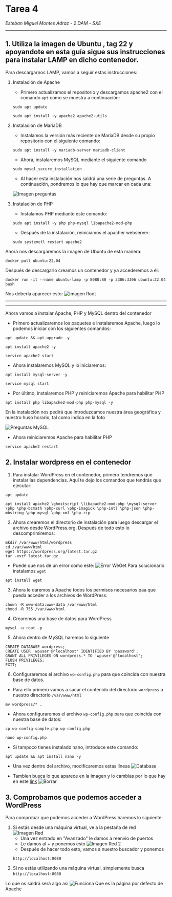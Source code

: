 # Tarea 4
*Esteban Miguel Montes Adraz* - *2 DAM* - *SXE*

--- 

## 1. Utiliza la imagen de Ubuntu , tag 22 y apoyandote en esta guía sigue sus instrucciones para instalar LAMP en dicho contenedor.

Para descargarnos LAMP, vamos a seguir estas instrucciones:

1. Instalación de Apache
    * Primero actualizamos el repositorio  y descargamos apache2 con el comando ```apt``` como se muestra a continuación:
    ```
    sudo apt update

    sudo apt install -y apache2 apache2-utils
    ```

2. Instalación de MariaDB
    *  Instalamos la versión más reciente de MariaDB desde su propio repositorio con el siguiente comando:
    ```
    sudo apt install -y mariadb-server mariadb-client
    ``` 
    * Ahora, instalaremos MySQL mediante el siguiente comando
    ```
    sudo mysql_secure_installation
    ```
    * Al hacer esta instalación nos saldrá una serie de preguntas. A continuación, pondremos lo que hay que marcar en cada una:

    ![Imagen preguntas](img/ImagenPreguntas.png)


3. Instalación de PHP
    * Instalamos PHP mediante este comando:
    ```
    sudo apt install -y php php-mysql libapache2-mod-php
    ```
    * Después de la instalación, reiniciamos el apacher webserver:
    ```
    sudo systemctl restart apache2
    ```

Ahora nos descargaremos la imagen de Ubuntu de esta manera:
```
docker pull ubuntu:22.04
```

Después de descargarlo creamos un contenedor y ya accederemos a él:
```
docker run -it --name ubuntu-lamp -p 8080:80 -p 3306:3306 ubuntu:22.04 bash
```

Nos debería aparecer esto:
![Imagen Root](img/imagenRoot.png)

---
---


Ahora vamos a instalar Apache, PHP y MySQL dentro del contenedor

* Primero actualizaremos los paquetes e instalaremos Apache, luego lo podemos iniciar con los siguientes comandos:
```
apt update && apt upgrade -y

apt install apache2 -y

service apache2 start
```

* Ahora instalaremos MySQL y lo iniciaremos:
```
apt install mysql-server -y

service mysql start
```

* Por último, instalaremos PHP y reiniciaremos Apache para habilitar PHP
```
apt install php libapache2-mod-php php-mysql -y
```
En la instalación nos pedirá que introduzcamos nuestra área geográfica y nuestro huso horario, tal como indica en la foto

![Preguntas MySQL](img/preguntasMySQL.png)

* Ahora reiniciaremos Apache para habilitar PHP
```
service apache2 restart
```
## 2. Instalar wordpress en el contenedor

1. Para instalar WordPress en el contenedor, primero tendremos que instalar las dependencias. Aquí te dejo los comandos que tendrás que ejecutar:

```
apt update

apt install apache2 \ghostscript \libapache2-mod-php \mysql-server \php \php-bcmath \php-curl \php-imagick \php-intl \php-json \php-mbstring \php-mysql \php-xml \php-zip
```

2. Ahora crearemos el directorio de instalación para luego descargar el archivo desde WordPress.org. Después de todo esto lo descomprimiremos:
```
mkdir /var/www/html/wordpress
cd /var/www/html
wget https://wordpress.org/latest.tar.gz
tar -xvzf latest.tar.gz
```
* Puede que nos de un error como este:
![Error WeGet](img/ErrorWeget.png)
Para solucionarlo instalamos ```wget```
```
apt install wget
```
3. Ahora le daremos a Apache todos los permisos necesarios paa que pueda acceder a los archivos de WordPress:
```
chown -R www-data:www-data /var/www/html
chmod -R 755 /var/www/html
```
4. Crearemos una base de datos para WordPress
```
mysql -u root -p
```
5. Ahora dentro de MySQL haremos lo siguiente
```
CREATE DATABASE wordpress;
CREATE USER 'wpuser'@'localhost' IDENTIFIED BY 'password';
GRANT ALL PRIVILEGES ON wordpress.* TO 'wpuser'@'localhost';
FLUSH PRIVILEGES;
EXIT;
```
6. Configuraremos el archivo ```wp-config.php``` para que coincida con nuestra base de datos. 
* Para ello primero vamos a sacar el contenido del directorio ```wordpress``` a nuestro directorio ```/var/www/html```
```
mv wordpress/* .
```
* Ahora configuraremos el archivo ```wp-config.php``` para que coincida con nuestra base de datos:
```
cp wp-config-sample.php wp-config.php

nano wp-config.php 
```
* Si tampoco tienes instalado nano, introduce este comando:
```
apt update && apt install nano -y
```
* Una vez dentro del archivo, modificaremos estas líneas
![Database](img/Database.png)

* Tambien busca lo que aparece en la imagen y lo cambias por lo que hay en este [link](https://api.wordpress.org/secret-key/1.1/salt/)
![Borrar](img/Borrar.png)



## 3. Comprobamos que podemos acceder a WordPress

Para comprobar que podemos acceder a WordPress haremos lo siguiente:

1. Si estás desde una máquina virtual, ve a la pestaña de red ![Imagen Red](img/Red1.png)
    * Una vez entrado en "Avanzado" le damos a reenvio de puertos
    * Le damos al + y ponemos esto ![Imagen Red 2](img/Red2.png)
    * Después de hacer todo esto, vamos a nuestro buscador y ponemos
    ```
    http://localhost:8080
    ```
2. Si no estás utilizando una máquina virtual, simplemente busca ```http://localhost:8080```


Lo que os saldrá será algo así
![Funciona](img/Funciona.png)
Que es la página por defecto de Apache